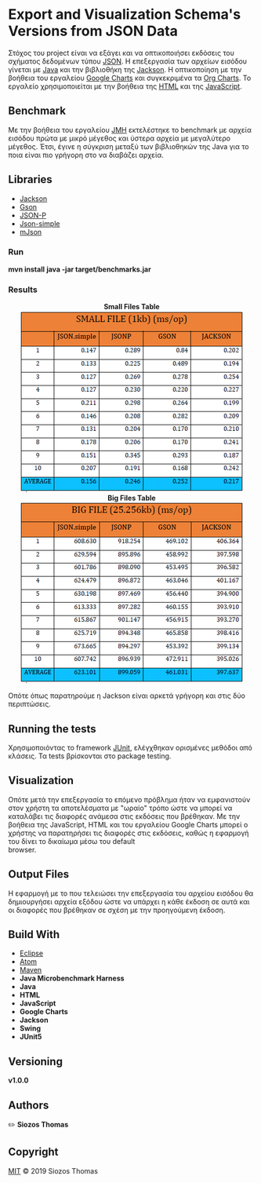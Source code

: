 # Export and Visualization Schema's Versions from JSON Data

Στόχος του project είναι να εξάγει και να οπτικοποιήσει εκδόσεις του σχήματος
δεδομένων τύπου [JSON](https://www.json.org/json-en.html). Η επεξεργασία των
αρχείων εισόδου γίνεται με [Java](https://www.java.com/en/) και την βιβλιοθήκη της [Jackson](https://github.com/FasterXML/jackson). H οπτικοποίηση
με την βοήθεια του εργαλείου [Google Charts](https://developers.google.com/chart)
και συγκεκριμένα τα [Org Charts](https://developers.google.com/chart/interactive/docs/gallery/orgchart).
Το εργαλείο χρησιμοποιείται με την βοήθεια της [HTML](https://html.com/) και της
[JavaScript](https://www.javascript.com/).

## Benchmark

Με την βοήθεια του εργαλείου [JMH](https://openjdk.java.net/projects/code-tools/jmh/)
εκτελέστηκε το benchmark με αρχεία εισόδου πρώτα με μικρό μέγεθος και ύστερα αρχεία
με μεγαλύτερο μέγεθος. Έτσι, έγινε η σύγκριση μεταξύ των βιβλιοθηκών της Java για
το ποια είναι πιο γρήγορη στο να διαβάζει αρχεία.

## Libraries

* [Jackson](https://github.com/FasterXML/jackson)
* [Gson](https://github.com/google/gson)
* [JSON-P](https://javaee.github.io/jsonp/)
* [Json-simple](https://code.google.com/archive/p/json-simple/)
* [mJson](https://bolerio.github.io/mjson/)

### Run
<b>mvn install</b>
<b>java -jar target/benchmarks.jar</b>

### Results

<div align="center"><b>Small Files Table</b></div>

<div align="center"><img src="/benchmark/small_files_table.png"/></div>

<div align="center"><b>Big Files Table</b></div>

<div align="center"><img src="/benchmark/big_files_table.png"/></div>

Οπότε όπως παρατηρούμε η Jackson είναι αρκετά γρήγορη και στις δύο περιπτώσεις.

## Running the tests

Χρησιμοποιόντας το framework [JUnit](https://junit.org/junit5/), ελέγχθηκαν ορισμένες
μεθόδοι από κλάσεις. Τα tests βρίσκονται στο package testing.

## Visualization

Οπότε μετά την επεξεργασία το επόμενο πρόβλημα ήταν να εμφανιστούν στον χρήστη τα αποτελέσματα
με "ωραίο" τρόπο ώστε να μπορεί να καταλάβει τις διαφορές ανάμεσα στις εκδόσεις που βρέθηκαν.
Με την βοήθεια της JavaScript, HTML και του εργαλείου Google Charts μπορεί ο χρήστης να
παρατηρήσει τις διαφορές στις εκδόσεις, καθώς η εφαρμογή του δίνει το δικαίωμα μέσω του default  
browser.

## Output Files

Η εφαρμογή με το που τελειώσει την επεξεργασία του αρχείου εισόδου θα δημιουργήσει αρχεία εξόδου
ώστε να υπάρχει η κάθε έκδοση σε αυτά και οι διαφορές που βρέθηκαν σε σχέση με την προηγούμενη έκδοση.

## Build With

* [Eclipse](https://www.eclipse.org/)
* [Atom](https://atom.io/)
* [Maven](https://maven.apache.org/)
* **Java Microbenchmark Harness**
* **Java**
* **HTML**
* **JavaScript**
* **Google Charts**
* **Jackson**
* **Swing**
* **JUnit5**

## Versioning

<b>v1.0.0</b>

## Authors

:pencil2: <b>Siozos Thomas</b>

## Copyright

[MIT](https://github.com/SiozosThomas/Export-and-Visualization-Schema-s-Versions-from-JSON-Data/blob/master/LICENSE) © 2019 Siozos Thomas
